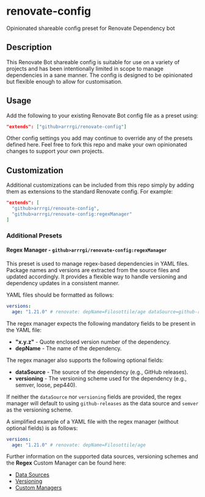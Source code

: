 # renovate-config

Opinionated shareable config preset for Renovate Dependency bot

## Description

This Renovate Bot shareable config is suitable for use on a variety of projects
and has been intentionally limited in scope to manage dependencies in a sane
manner. The config is designed to be opinionated but flexible enough to allow
for customisation.

## Usage

Add the following to your existing Renovate Bot config file as a preset using:

```json
"extends": ["github>arrrgi/renovate-config"]
```

Other config settings you add may continue to override any of the presets
defined here. Feel free to fork this repo and make your own opinionated changes
to support your own projects.

## Customization

Additional customizations can be included from this repo simply by adding them
as extensions to the standard Renovate config. For example:

```json
"extends": [
  "github>arrrgi/renovate-config",
  "github>arrrgi/renovate-config:regexManager"
]
```

### Additional Presets

#### Regex Manager - `github>arrrgi/renovate-config:regexManager`

This preset is used to manage regex-based dependencies in YAML files. Package
names and versions are extracted from the source files and updated accordingly.
It provides a flexible way to handle versioning and dependency updates in a
consistent manner.

YAML files should be formatted as follows:

```yaml
versions:
  age: "1.21.0" # renovate: depName=Filosottile/age dataSource=github-releases versioning=semver
```

The regex manager expects the following mandatory fields to be present in the
YAML file:

- **"x.y.z"** - Quote enclosed version number of the dependency.
- **depName** - The name of the dependency.

The regex manager also supports the following optional fields:

- **dataSource** - The source of the dependency (e.g., GitHub releases).
- **versioning** - The versioning scheme used for the dependency (e.g., semver,
  loose, pep440).

If neither the `dataSource` nor `versioning` fields are provided, the regex
manager will default to using `github-releases` as the data source and `semver`
as the versioning scheme.

A simplified example of a YAML file with the regex manager (without optional
fields) is as follows:

```yaml
versions:
  age: "1.21.0" # renovate: depName=Filosottile/age
```

Further information on the supported data sources, versioning schemes and the
**Regex** Custom Manager can be found here:

- [Data Sources](https://docs.renovatebot.com/modules/datasource/)
- [Versioning](https://docs.renovatebot.com/modules/versioning/)
- [Custom Managers](https://docs.renovatebot.com/modules/manager/regex/)
